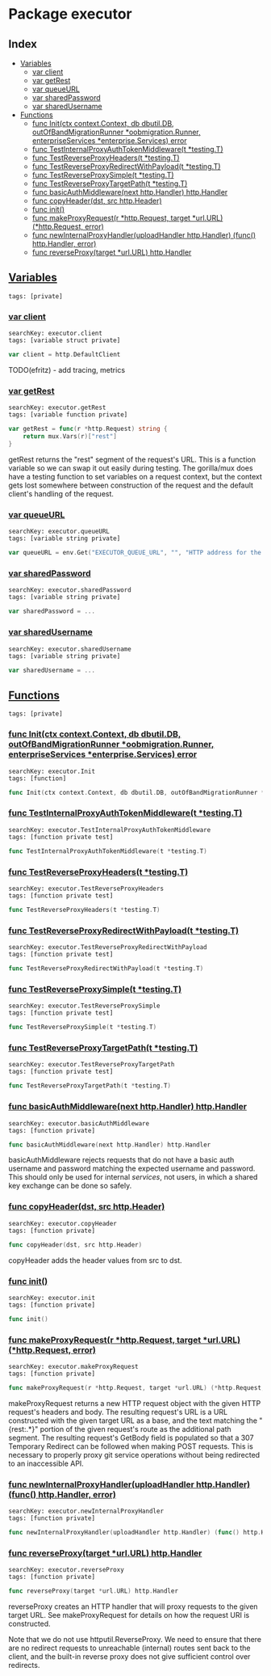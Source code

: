 # Package executor

## Index

* [Variables](#var)
    * [var client](#client)
    * [var getRest](#getRest)
    * [var queueURL](#queueURL)
    * [var sharedPassword](#sharedPassword)
    * [var sharedUsername](#sharedUsername)
* [Functions](#func)
    * [func Init(ctx context.Context, db dbutil.DB, outOfBandMigrationRunner *oobmigration.Runner, enterpriseServices *enterprise.Services) error](#Init)
    * [func TestInternalProxyAuthTokenMiddleware(t *testing.T)](#TestInternalProxyAuthTokenMiddleware)
    * [func TestReverseProxyHeaders(t *testing.T)](#TestReverseProxyHeaders)
    * [func TestReverseProxyRedirectWithPayload(t *testing.T)](#TestReverseProxyRedirectWithPayload)
    * [func TestReverseProxySimple(t *testing.T)](#TestReverseProxySimple)
    * [func TestReverseProxyTargetPath(t *testing.T)](#TestReverseProxyTargetPath)
    * [func basicAuthMiddleware(next http.Handler) http.Handler](#basicAuthMiddleware)
    * [func copyHeader(dst, src http.Header)](#copyHeader)
    * [func init()](#init.internal_proxy_handler_test.go)
    * [func makeProxyRequest(r *http.Request, target *url.URL) (*http.Request, error)](#makeProxyRequest)
    * [func newInternalProxyHandler(uploadHandler http.Handler) (func() http.Handler, error)](#newInternalProxyHandler)
    * [func reverseProxy(target *url.URL) http.Handler](#reverseProxy)


## <a id="var" href="#var">Variables</a>

```
tags: [private]
```

### <a id="client" href="#client">var client</a>

```
searchKey: executor.client
tags: [variable struct private]
```

```Go
var client = http.DefaultClient
```

TODO(efritz) - add tracing, metrics 

### <a id="getRest" href="#getRest">var getRest</a>

```
searchKey: executor.getRest
tags: [variable function private]
```

```Go
var getRest = func(r *http.Request) string {
	return mux.Vars(r)["rest"]
}
```

getRest returns the "rest" segment of the request's URL. This is a function variable so we can swap it out easily during testing. The gorilla/mux does have a testing function to set variables on a request context, but the context gets lost somewhere between construction of the request and the default client's handling of the request. 

### <a id="queueURL" href="#queueURL">var queueURL</a>

```
searchKey: executor.queueURL
tags: [variable string private]
```

```Go
var queueURL = env.Get("EXECUTOR_QUEUE_URL", "", "HTTP address for the internal executor-queue.")
```

### <a id="sharedPassword" href="#sharedPassword">var sharedPassword</a>

```
searchKey: executor.sharedPassword
tags: [variable string private]
```

```Go
var sharedPassword = ...
```

### <a id="sharedUsername" href="#sharedUsername">var sharedUsername</a>

```
searchKey: executor.sharedUsername
tags: [variable string private]
```

```Go
var sharedUsername = ...
```

## <a id="func" href="#func">Functions</a>

```
tags: [private]
```

### <a id="Init" href="#Init">func Init(ctx context.Context, db dbutil.DB, outOfBandMigrationRunner *oobmigration.Runner, enterpriseServices *enterprise.Services) error</a>

```
searchKey: executor.Init
tags: [function]
```

```Go
func Init(ctx context.Context, db dbutil.DB, outOfBandMigrationRunner *oobmigration.Runner, enterpriseServices *enterprise.Services) error
```

### <a id="TestInternalProxyAuthTokenMiddleware" href="#TestInternalProxyAuthTokenMiddleware">func TestInternalProxyAuthTokenMiddleware(t *testing.T)</a>

```
searchKey: executor.TestInternalProxyAuthTokenMiddleware
tags: [function private test]
```

```Go
func TestInternalProxyAuthTokenMiddleware(t *testing.T)
```

### <a id="TestReverseProxyHeaders" href="#TestReverseProxyHeaders">func TestReverseProxyHeaders(t *testing.T)</a>

```
searchKey: executor.TestReverseProxyHeaders
tags: [function private test]
```

```Go
func TestReverseProxyHeaders(t *testing.T)
```

### <a id="TestReverseProxyRedirectWithPayload" href="#TestReverseProxyRedirectWithPayload">func TestReverseProxyRedirectWithPayload(t *testing.T)</a>

```
searchKey: executor.TestReverseProxyRedirectWithPayload
tags: [function private test]
```

```Go
func TestReverseProxyRedirectWithPayload(t *testing.T)
```

### <a id="TestReverseProxySimple" href="#TestReverseProxySimple">func TestReverseProxySimple(t *testing.T)</a>

```
searchKey: executor.TestReverseProxySimple
tags: [function private test]
```

```Go
func TestReverseProxySimple(t *testing.T)
```

### <a id="TestReverseProxyTargetPath" href="#TestReverseProxyTargetPath">func TestReverseProxyTargetPath(t *testing.T)</a>

```
searchKey: executor.TestReverseProxyTargetPath
tags: [function private test]
```

```Go
func TestReverseProxyTargetPath(t *testing.T)
```

### <a id="basicAuthMiddleware" href="#basicAuthMiddleware">func basicAuthMiddleware(next http.Handler) http.Handler</a>

```
searchKey: executor.basicAuthMiddleware
tags: [function private]
```

```Go
func basicAuthMiddleware(next http.Handler) http.Handler
```

basicAuthMiddleware rejects requests that do not have a basic auth username and password matching the expected username and password. This should only be used for internal _services_, not users, in which a shared key exchange can be done so safely. 

### <a id="copyHeader" href="#copyHeader">func copyHeader(dst, src http.Header)</a>

```
searchKey: executor.copyHeader
tags: [function private]
```

```Go
func copyHeader(dst, src http.Header)
```

copyHeader adds the header values from src to dst. 

### <a id="init.internal_proxy_handler_test.go" href="#init.internal_proxy_handler_test.go">func init()</a>

```
searchKey: executor.init
tags: [function private]
```

```Go
func init()
```

### <a id="makeProxyRequest" href="#makeProxyRequest">func makeProxyRequest(r *http.Request, target *url.URL) (*http.Request, error)</a>

```
searchKey: executor.makeProxyRequest
tags: [function private]
```

```Go
func makeProxyRequest(r *http.Request, target *url.URL) (*http.Request, error)
```

makeProxyRequest returns a new HTTP request object with the given HTTP request's headers and body. The resulting request's URL is a URL constructed with the given target URL as a base, and the text matching the "{rest:.*}" portion of the given request's route as the additional path segment. The resulting request's GetBody field is populated so that a 307 Temporary Redirect can be followed when making POST requests. This is necessary to properly proxy git service operations without being redirected to an inaccessible API. 

### <a id="newInternalProxyHandler" href="#newInternalProxyHandler">func newInternalProxyHandler(uploadHandler http.Handler) (func() http.Handler, error)</a>

```
searchKey: executor.newInternalProxyHandler
tags: [function private]
```

```Go
func newInternalProxyHandler(uploadHandler http.Handler) (func() http.Handler, error)
```

### <a id="reverseProxy" href="#reverseProxy">func reverseProxy(target *url.URL) http.Handler</a>

```
searchKey: executor.reverseProxy
tags: [function private]
```

```Go
func reverseProxy(target *url.URL) http.Handler
```

reverseProxy creates an HTTP handler that will proxy requests to the given target URL. See makeProxyRequest for details on how the request URI is constructed. 

Note that we do not use httputil.ReverseProxy. We need to ensure that there are no redirect requests to unreachable (internal) routes sent back to the client, and the built-in reverse proxy does not give sufficient control over redirects. 

